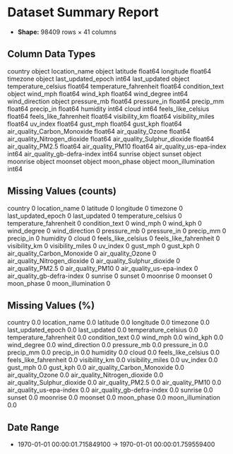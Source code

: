 # Dataset Summary Report

- **Shape:** 98409 rows × 41 columns

## Column Data Types
country                          object
location_name                    object
latitude                        float64
longitude                       float64
timezone                         object
last_updated_epoch                int64
last_updated                     object
temperature_celsius             float64
temperature_fahrenheit          float64
condition_text                   object
wind_mph                        float64
wind_kph                        float64
wind_degree                       int64
wind_direction                   object
pressure_mb                     float64
pressure_in                     float64
precip_mm                       float64
precip_in                       float64
humidity                          int64
cloud                             int64
feels_like_celsius              float64
feels_like_fahrenheit           float64
visibility_km                   float64
visibility_miles                float64
uv_index                        float64
gust_mph                        float64
gust_kph                        float64
air_quality_Carbon_Monoxide     float64
air_quality_Ozone               float64
air_quality_Nitrogen_dioxide    float64
air_quality_Sulphur_dioxide     float64
air_quality_PM2.5               float64
air_quality_PM10                float64
air_quality_us-epa-index          int64
air_quality_gb-defra-index        int64
sunrise                          object
sunset                           object
moonrise                         object
moonset                          object
moon_phase                       object
moon_illumination                 int64

## Missing Values (counts)
country                         0
location_name                   0
latitude                        0
longitude                       0
timezone                        0
last_updated_epoch              0
last_updated                    0
temperature_celsius             0
temperature_fahrenheit          0
condition_text                  0
wind_mph                        0
wind_kph                        0
wind_degree                     0
wind_direction                  0
pressure_mb                     0
pressure_in                     0
precip_mm                       0
precip_in                       0
humidity                        0
cloud                           0
feels_like_celsius              0
feels_like_fahrenheit           0
visibility_km                   0
visibility_miles                0
uv_index                        0
gust_mph                        0
gust_kph                        0
air_quality_Carbon_Monoxide     0
air_quality_Ozone               0
air_quality_Nitrogen_dioxide    0
air_quality_Sulphur_dioxide     0
air_quality_PM2.5               0
air_quality_PM10                0
air_quality_us-epa-index        0
air_quality_gb-defra-index      0
sunrise                         0
sunset                          0
moonrise                        0
moonset                         0
moon_phase                      0
moon_illumination               0

## Missing Values (%)
country                         0.0
location_name                   0.0
latitude                        0.0
longitude                       0.0
timezone                        0.0
last_updated_epoch              0.0
last_updated                    0.0
temperature_celsius             0.0
temperature_fahrenheit          0.0
condition_text                  0.0
wind_mph                        0.0
wind_kph                        0.0
wind_degree                     0.0
wind_direction                  0.0
pressure_mb                     0.0
pressure_in                     0.0
precip_mm                       0.0
precip_in                       0.0
humidity                        0.0
cloud                           0.0
feels_like_celsius              0.0
feels_like_fahrenheit           0.0
visibility_km                   0.0
visibility_miles                0.0
uv_index                        0.0
gust_mph                        0.0
gust_kph                        0.0
air_quality_Carbon_Monoxide     0.0
air_quality_Ozone               0.0
air_quality_Nitrogen_dioxide    0.0
air_quality_Sulphur_dioxide     0.0
air_quality_PM2.5               0.0
air_quality_PM10                0.0
air_quality_us-epa-index        0.0
air_quality_gb-defra-index      0.0
sunrise                         0.0
sunset                          0.0
moonrise                        0.0
moonset                         0.0
moon_phase                      0.0
moon_illumination               0.0

## Date Range
- 1970-01-01 00:00:01.715849100 → 1970-01-01 00:00:01.759559400
